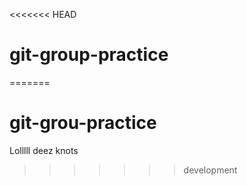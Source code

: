 <<<<<<< HEAD
# git-group-practice
=======
# git-grou-practice

Lolllll
deez knots

>>>>>>> development
